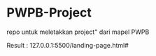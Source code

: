 # PWPB-Project
repo untuk meletakkan project" dari mapel PWPB

Result : 127.0.0.1:5500/landing-page.html#


